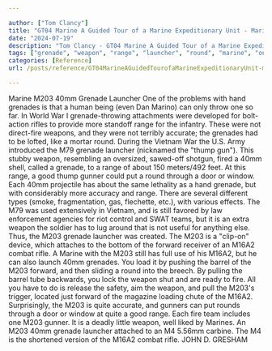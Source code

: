 ```yaml
---

author: ["Tom Clancy"]
title: "GT04 Marine A Guided Tour of a Marine Expeditionary Unit - Marine_split_048.html"
date: "2024-07-19"
description: "Tom Clancy - GT04 Marine A Guided Tour of a Marine Expeditionary Unit"
tags: ["grenade", "weapon", "range", "launcher", "round", "marine", "one", "rifle", "gunner", "forward", "hand", "war", "accurate", "vietnam", "thump", "good", "put", "door", "window", "still", "team", "combat", "barrel", "fire", "quite"]
categories: [Reference]
url: /posts/reference/GT04MarineAGuidedTourofaMarineExpeditionaryUnit-marinesplit048html

---
```



Marine
M203 40mm Grenade Launcher
One of the problems with hand grenades is that a human being (even Dan Marino) can only throw one so far. In World War I grenade-throwing attachments were developed for bolt-action rifles to provide more standoff range for the infantry. These were not direct-fire weapons, and they were not terribly accurate; the grenades had to be lofted, like a mortar round. During the Vietnam War the U.S. Army introduced the M79 grenade launcher (nicknamed the "thump gun"). This stubby weapon, resembling an oversized, sawed-off shotgun, fired a 40mm shell, called a grenade, to a range of about 150 meters/492 feet. At this range, a good thump gunner could put a round through a door or window. Each 40mm projectile has about the same lethality as a hand grenade, but with considerably more accuracy and range. There are several different types (smoke, fragmentation, gas, flechette, etc.), with various effects.
The M79 was used extensively in Vietnam, and is still favored by law enforcement agencies for riot control and SWAT teams, but it is an extra weapon the soldier has to lug around that is not useful for anything else. Thus, the M203 grenade launcher was created. The M203 is a "clip-on" device, which attaches to the bottom of the forward receiver of an M16A2 combat rifle. A Marine with the M203 still has full use of his M16A2, but he can also launch 40mm grenades. You load it by pushing the barrel of the M203 forward, and then sliding a round into the breech. By pulling the barrel tube backwards, you lock the weapon shut and are ready to fire. All you have to do is release the safety, aim the weapon, and pull the M203's trigger, located just forward of the magazine loading chute of the M16A2. Surprisingly, the M203 is quite accurate, and gunners can put rounds through a door or window at quite a good range. Each fire team includes one M203 gunner. It is a deadly little weapon, well liked by Marines.
An M203 40mm grenade launcher attached to an M4 5.56mm carbine. The M4 is the shortened version of the M16A2 combat rifle.
JOHN D. GRESHAM
